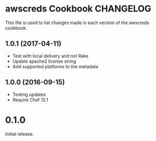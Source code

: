 awscreds Cookbook CHANGELOG
===========================
This file is used to list changes made in each version of the awscreds cookbook.

## 1.0.1 (2017-04-11)

- Test with local delivery and not Rake
- Update apache2 license string
- Add supported platforms to the metadata

## 1.0.0 (2016-09-15)

- Testing updates
- Require Chef 12.1

# 0.1.0

Initial release.
